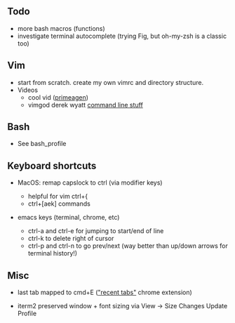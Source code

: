 ## Todo
- more bash macros (functions)
- investigate terminal autocomplete (trying Fig, but oh-my-zsh is a classic too)

## Vim
- start from scratch. create my own vimrc and directory structure.
- Videos
    - cool vid ([primeagen](https://www.youtube.com/watch?v=Iid1Ms14Om4))
    - vimgod derek wyatt [command line stuff](https://vimeo.com/15443936)


## Bash
- See bash_profile



## Keyboard shortcuts
- MacOS: remap capslock to ctrl (via modifier keys)
    - helpful for vim ctrl+{ 
    - ctrl+[aek] commands
  
- emacs keys (terminal, chrome, etc)
    - ctrl-a and ctrl-e for jumping to start/end of line
    - ctrl-k to delete right of cursor
    - ctrl-p and ctrl-n to go prev/next (way better than up/down arrows for terminal history!)


## Misc
- last tab mapped to cmd+E (["recent tabs"](https://chrome.google.com/webstore/detail/recent-tabs/ocllfmhjhfmogablefmibmjcodggknml?hl=en) chrome extension)

- iterm2 preserved window + font sizing via View -> Size Changes Update Profile
